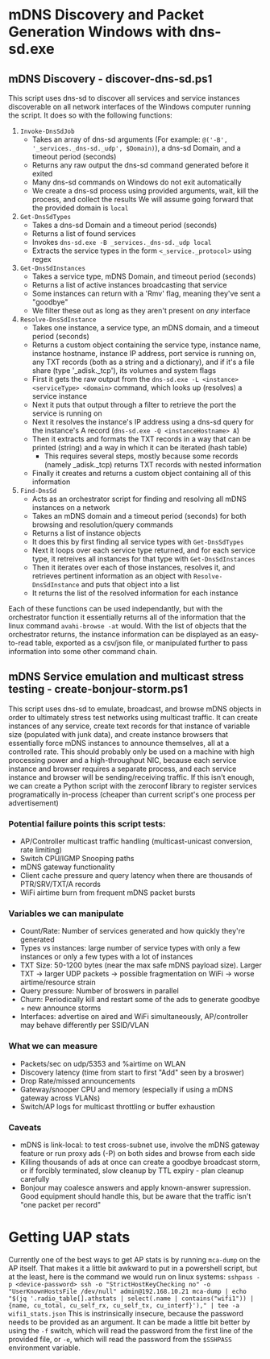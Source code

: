 # mDNS Discovery and Packet Generation Windows with dns-sd.exe

## mDNS Discovery - discover-dns-sd.ps1
This script uses dns-sd to discover all services and service instances discoverable on all network interfaces of the Windows computer running the script. It does so with the following functions:
1. `Invoke-DnsSdJob`
    * Takes an array of dns-sd arguments (For example: `@('-B', '_services._dns-sd._udp', $Domain)`), a dns-sd Domain, and a timeout period (seconds)
    * Returns any raw output the dns-sd command generated before it exited
    * Many dns-sd commands on Windows do not exit automatically
    * We create a dns-sd process using provided arguments, wait, kill the process, and collect the results
    We will assume going forward that the provided domain is `local`
2. `Get-DnsSdTypes`
    * Takes a dns-sd Domain and a timeout period (seconds)
    * Returns a list of found services
    * Invokes `dns-sd.exe -B _services._dns-sd._udp local`
    * Extracts the service types in the form `<_service._protocol>` using regex
3. `Get-DnsSdInstances`
    * Takes a service type, mDNS Domain, and timeout period (seconds)
    * Returns a list of active instances broadcasting that service
    * Some instances can return with a 'Rmv' flag, meaning they've sent a "goodbye"
    * We filter these out as long as they aren't present on _any_ interface
4. `Resolve-DnsSdInstance`
    * Takes one instance, a service type, an mDNS domain, and a timeout period (seconds)
    * Returns a custom object containing the service type, instance name, instance hostname, instance IP address, port service is running on, any TXT records (both as a string and a dictionary), and if it's a file share (type '_adisk._tcp'), its volumes and system flags
    * First it gets the raw output from the `dns-sd.exe -L <instance> <serviceType> <domain>` command, which looks up (resolves) a service instance
    * Next it puts that output through a filter to retrieve the port the service is running on
    * Next it resolves the instance's IP address using a dns-sd query for the instance's A record (`dns-sd.exe -Q <instanceHostname> A`)
    * Then it extracts and formats the TXT records in a way that can be printed (string) and a way in which it can be iterated (hash table)
        * This requires several steps, mostly because some records (namely _adisk._tcp) returns TXT records with nested information
    * Finally it creates and returns a custom object containing all of this information
5. `Find-DnsSd`
    * Acts as an orchestrator script for finding and resolving all mDNS instances on a network
    * Takes an mDNS domain and a timeout period (seconds) for both browsing and resolution/query commands
    * Returns a list of instance objects
    * It does this by first finding all service types with `Get-DnsSdTypes`
    * Next it loops over each service type returned, and for each service type, it retreives all instances for that type with `Get-DnsSdInstances`
    * Then it iterates over each of those instances, resolves it, and retrieves pertinent information as an object with `Resolve-DnsSdInstance` and puts that object into a list
    * It returns the list of the resolved information for each instance

Each of these functions can be used independantly, but with the orchestrator function it essentially returns all of the information that the linux command `avahi-browse -at` would. With the list of objects that the orchestrator returns, the instance information can be displayed as an easy-to-read table, exported as a csv/json file, or manipulated further to pass information into some other command chain.

## mDNS Service emulation and multicast stress testing - create-bonjour-storm.ps1
This script uses dns-sd to emulate, broadcast, and browse mDNS objects in order to ultimately stress test networks using multicast traffic. It can create instances of any service, create text records for that instance of variable size (populated with junk data), and create instance browsers that essentially force mDNS instances to announce themselves, all at a controlled rate. This should probably only be used on a machine with high processing power and a high-throughput NIC, because each service instance and browser requires a separate process, and each service instance and browser will be sending/receiving traffic. If this isn't enough, we can create a Python script with the zeroconf library to register services programatically in-process (cheaper than current script's one process per advertisement)

### Potential failure points this script tests:
* AP/Controller multicast traffic handling (multicast-unicast conversion, rate limiting)
* Switch CPU/IGMP Snooping paths
* mDNS gateway functionality
* Client cache pressure and query latency when there are thousands of PTR/SRV/TXT/A records
* WiFi airtime burn from frequent mDNS packet bursts

### Variables we can manipulate
* Count/Rate: Number of services generated and how quickly they're generated
* Types vs instances: large number of service types with only a few instances or only a few types with a lot of instances
* TXT Size: 50-1200 bytes (near the max safe mDNS payload size). Larger TXT -> larger UDP packets -> possible fragmentation on WiFi -> worse airtime/resource strain
* Query pressure: Number of broswers in parallel
* Churn: Periodically kill and restart some of the ads to generate goodbye + new announce storms
* Interfaces: advertise on aired and WiFi simultaneously, AP/controller may behave differently per SSID/VLAN

### What we can measure
* Packets/sec on udp/5353 and %airtime on WLAN
* Discovery latency (time from start to first "Add" seen by a broswer)
* Drop Rate/missed announcements
* Gateway/snooper CPU and memory (especially if using a mDNS gateway across VLANs)
* Switch/AP logs for multicast throttling or buffer exhaustion

### Caveats
* mDNS is link-local: to test cross-subnet use, involve the mDNS gateway feature or run proxy ads (-P) on both sides and browse from each side
* Killing thousands of ads at once can create a goodbye broadcast storm, or if forcibly terminated, slow cleanup by TTL expiry - plan cleanup carefully
* Bonjour may coalesce answers and apply known-answer supression. Good equipment should handle this, but be aware that the traffic isn't "one packet per record"

# Getting UAP stats
Currently one of the best ways to get AP stats is by running `mca-dump` on the AP itself. That makes it a little bit awkward to put in a powershell script, but at the least, here is the command we would run on linux systems:
`sshpass -p <device-password> ssh -o "StrictHostKeyChecking no" -o "UserKnownHostsFile /dev/null" admin@192.168.10.21 mca-dump | echo "$(jq '.radio_table[].athstats | select(.name | contains("wifi1")) | {name, cu_total, cu_self_rx, cu_self_tx, cu_interf}')," | tee -a wifi1_stats.json`
This is instrinsically insecure, because the password needs to be provided as an argument. It can be made a little bit better by using the `-f` switch, which will read the password from the first line of the provided file, or `-e`, which will read the password from the `$SSHPASS` environment variable.